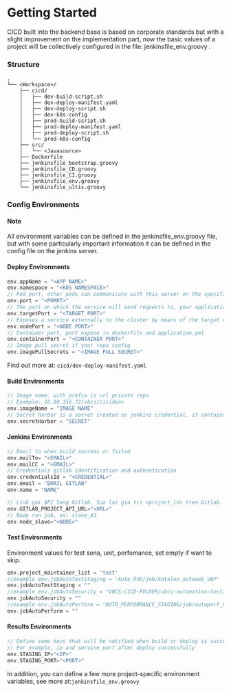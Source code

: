 # Getting Started
CICD built into the backend base is based on corporate standards but with a slight improvement on the implementation part, 
now the basic values of a project will be collectively configured in the file: jenkinsfile_env.groovy .

### Structure
```
.
└── <Workspace>/
    ├── cicd/
    │   ├── dev-build-script.sh
    │   ├── dev-deploy-manifest.yaml
    │   ├── dev-deploy-script.sh
    │   ├── dev-k8s-config
    │   ├── prod-build-script.sh
    │   ├── prod-deploy-manifest.yaml
    │   ├── prod-deploy-script.sh
    │   └── prod-k8s-config    
    ├── src/
    │   └── <Javasource>
    ├── Dockerfile
    ├── jenkinsfile_bootstrap.groovy
    ├── jenkinsfile_CD.groovy
    ├── jenkinsfile_CI.groovy
    ├── jenkinsfile_env.groovy
    └── jenkinsfile_ultis.groovy
```
### Config Environments
#### Note 
All environment variables can be defined in the jenkinsfile_env.groovy file, 
but with some particularly important information it can be defined in the config file on the jenkins server.

#### Deploy Environments
```groovy
env.appName = "<APP NAME>" 
env.namespace = "<K8S NAMESPACE>" 
// Pod port, other pods can communicate with this server on the specified port
env.port = "<PORRT>"
// The port on which the service will send requests to, your application in the container will need to be listening on this port also.
env.targetPort = "<TARGET PORT>"
// Exposes a service externally to the cluster by means of the target nodes IP address and the NodePort
env.nodePort = "<NODE PORT>"
// Container port, port expose in dockerfile and application.yml
env.containerPort = "<CONTAINER PORT>"
// Image pull secret if your repo config
env.imagePullSecrets = "<IMAGE PULL SECRET>"
```
Find out more at: `cicd/dev-deploy-manifest.yaml`
#### Build Environments
```groovy
// Image name, with prefix is url private repo
// Example: 10.60.156.72/vbcs/cicidenv
env.imageName = "IMAGE NAME"
// Secret harbor is a secret created on jenkins credential, it contains harbor login information
env.secretHarbor = "SECRET"
```
#### Jenkins Environments
```groovy
// Email to when build success or failed
env.mailTo= "<EMAIL>"
env.mailCC = "<EMAIL>"
// Credentials gitlab identification and authentication
env.credentialsId = "<CREDENTIAL>"
env.email = "EMAIL GITLAB"
env.name = "NAME"

// Link goi API Sang Gitlab. Sua lai gia tri <project_id> tren Gitlab. VD: http://10.60.156.11/api/v4/projects/123456
env.GITLAB_PROJECT_API_URL="<URL>"
// Node run job, ex: slave_43
env.node_slave="<NODE>"
```
#### Test Environments
Environment values for test sona, unit, perfomance, set empty if want to skip.
```groovy
env.project_maintainer_list = 'test'
//example env.jobAutoTestStaging = 'Auto_RnD/job/katalon_autoweb_VBP'
env.jobAutoTestStaging = ""
//example env.jobAutoSecurity = "VBCS-CICD-FOLDER/vbcs-automation-testing-security"
env.jobAutoSecurity = ""
//example env.jobAutoPerform = "AUTO_PERFORMANCE_STAGING/job/autoperf_VBS"
env.jobAutoPerform = ""
```
#### Results Environments
```groovy
// Define some keys that will be notified when build or deploy is successful
// For example, ip and service port after deploy successfully 
env.STAGING_IP="<IP>"
env.STAGING_PORT="<PORT>"
```

In addition, you can define a few more project-specific environment variables, see more at:`jenkinsfile_env.groovy`




